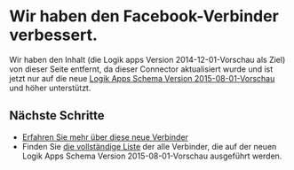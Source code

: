 <properties
   pageTitle="Verwenden der Facebook-Verbinder in Logik Apps | Microsoft Azure-App-Verwaltungsdienst"
   description="So erstellen und Konfigurieren der Facebook-Verbinder oder API-app und in einer app Logik in Azure-App-Dienst verwenden"
   services="logic-apps"
   documentationCenter=".net,nodejs,java"
   authors="msftman"
   manager="erikre"
   editor=""/>

<tags
   ms.service="logic-apps"
   ms.devlang="multiple"
   ms.topic="article"
   ms.tgt_pltfrm="na"
   ms.workload="integration"
   ms.date="04/19/2016"
   ms.author="deonhe"/>


# <a name="weve-improved-the-facebook-connector"></a>Wir haben den Facebook-Verbinder verbessert. 

Wir haben den Inhalt (die Logik apps Version 2014-12-01-Vorschau als Ziel) von dieser Seite entfernt, da dieser Connector aktualisiert wurde und ist jetzt nur auf die neue [Logik Apps Schema Version 2015-08-01-Vorschau](./app-service-logic-schema-2015-08-01.md) und höher unterstützt. 


## <a name="next-steps"></a>Nächste Schritte    

- [Erfahren Sie mehr über diese neue Verbinder](../connectors/connectors-create-api-facebook.md)
- Finden Sie [die vollständige Liste](../connectors/apis-list.md) der alle Verbinder, die auf der neuen Logik Apps Schema Version 2015-08-01-Vorschau ausgeführt werden.  